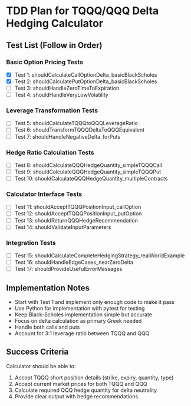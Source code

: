 # TDD Plan for TQQQ/QQQ Delta Hedging Calculator

## Test List (Follow in Order)

### Basic Option Pricing Tests
- [x] Test 1: shouldCalculateCallOptionDelta_basicBlackScholes
- [x] Test 2: shouldCalculatePutOptionDelta_basicBlackScholes  
- [ ] Test 3: shouldHandleZeroTimeToExpiration
- [ ] Test 4: shouldHandleVeryLowVolatility

### Leverage Transformation Tests
- [ ] Test 5: shouldCalculateTQQQtoQQQLeverageRatio
- [ ] Test 6: shouldTransformTQQQDeltaToQQQEquivalent
- [ ] Test 7: shouldHandleNegativeDelta_forPuts

### Hedge Ratio Calculation Tests
- [ ] Test 8: shouldCalculateQQQHedgeQuantity_simpleTQQQCall
- [ ] Test 9: shouldCalculateQQQHedgeQuantity_simpleTQQQPut
- [ ] Test 10: shouldCalculateQQQHedgeQuantity_multipleContracts

### Calculator Interface Tests
- [ ] Test 11: shouldAcceptTQQQPositionInput_callOption
- [ ] Test 12: shouldAcceptTQQQPositionInput_putOption  
- [ ] Test 13: shouldReturnQQQHedgeRecommendation
- [ ] Test 14: shouldValidateInputParameters

### Integration Tests
- [ ] Test 15: shouldCalculateCompleteHedgingStrategy_realWorldExample
- [ ] Test 16: shouldHandleEdgeCases_nearZeroDelta
- [ ] Test 17: shouldProvideUsefulErrorMessages

## Implementation Notes

- Start with Test 1 and implement only enough code to make it pass
- Use Python for implementation with pytest for testing
- Keep Black-Scholes implementation simple but accurate
- Focus on delta calculation as primary Greek needed
- Handle both calls and puts
- Account for 3:1 leverage ratio between TQQQ and QQQ

## Success Criteria

Calculator should be able to:
1. Accept TQQQ short position details (strike, expiry, quantity, type)
2. Accept current market prices for both TQQQ and QQQ
3. Calculate required QQQ hedge quantity for delta neutrality
4. Provide clear output with hedge recommendations 